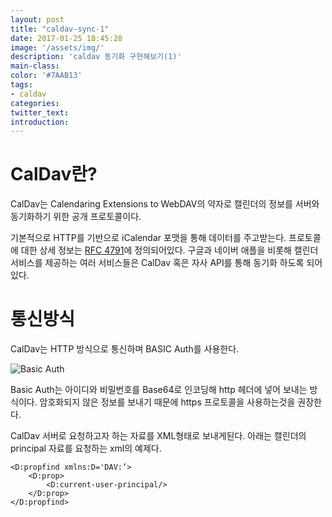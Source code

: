 ```yaml
---
layout: post
title: "caldav-sync-1"
date: 2017-01-25 18:45:28
image: '/assets/img/'
description: 'caldav 동기화 구현해보기(1)'
main-class:
color: '#7AAB13'
tags:
- caldav
categories:
twitter_text:
introduction:
---
```


# CalDav란?
CalDav는 Calendaring Extensions to WebDAV의 약자로 캘린더의 정보를 서버와 동기화하기 위한 공개 프로토콜이다.

기본적으로 HTTP를 기반으로 iCalendar 포맷을 통해 데이터를 주고받는다. 프로토콜에 대한 상세 정보는 [RFC 4791](https://tools.ietf.org/html/rfc4791)에 정의되어있다.
구글과 네이버 애플을 비롯해 캘린더 서비스를 제공하는 여러 서비스들은 CalDav 혹은 자사 API를 통해 동기화 하도록 되어있다.

# 통신방식 
CalDav는 HTTP 방식으로 통신하며 BASIC Auth를 사용한다.

![Basic Auth](https://media-www-asp.azureedge.net/media/3994479/webapi_auth04.png)

Basic Auth는 아이디와 비밀번호를 Base64로 인코딩해 http 헤더에 넣어 보내는 방식이다. 암호화되지 않은 정보를 보내기 때문에 https 프로토콜을 사용하는것을 권장한다.

CalDav 서버로 요청하고자 하는 자료를 XML형태로 보내게된다. 아래는 캘린더의 principal 자료를 요청하는 xml의 예제다. 

```
<D:propfind xmlns:D='DAV:’> 
    <D:prop> 
        <D:current-user-principal/> 
    </D:prop> 
</D:propfind> 
```

